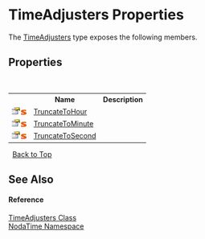 # TimeAdjusters Properties
 

The <a href="T_NodaTime_TimeAdjusters">TimeAdjusters</a> type exposes the following members.


## Properties
&nbsp;<table><tr><th></th><th>Name</th><th>Description</th></tr><tr><td>![Public property](media/pubproperty.gif "Public property")![Static member](media/static.gif "Static member")</td><td><a href="P_NodaTime_TimeAdjusters_TruncateToHour">TruncateToHour</a></td><td /></tr><tr><td>![Public property](media/pubproperty.gif "Public property")![Static member](media/static.gif "Static member")</td><td><a href="P_NodaTime_TimeAdjusters_TruncateToMinute">TruncateToMinute</a></td><td /></tr><tr><td>![Public property](media/pubproperty.gif "Public property")![Static member](media/static.gif "Static member")</td><td><a href="P_NodaTime_TimeAdjusters_TruncateToSecond">TruncateToSecond</a></td><td /></tr></table>&nbsp;
<a href="#timeadjusters-properties">Back to Top</a>

## See Also


#### Reference
<a href="T_NodaTime_TimeAdjusters">TimeAdjusters Class</a><br /><a href="N_NodaTime">NodaTime Namespace</a><br />